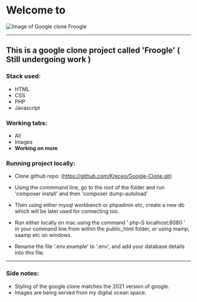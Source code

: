 # Welcome to 
![Image of Google clone Froogle](https://kreceo.sfo2.digitaloceanspaces.com/Froogle/froogle-logo.png)

---

## This is a google clone project called 'Froogle' ( Still undergoing work )

### Stack used:
- HTML
- CSS
- PHP
- Javascript

### Working tabs:
- All
- Images
- **Working on more**

### Running project locally:
- Clone github repo: (https://github.com/Kreceo/Google-Clone.git)

- Using the commmand line, go to the root of the folder and run 'composer install' and then 'composer dump-autoload'

- Then using either mysql workbench or phpadmin etc, create a new db which will be later used for connecting too.

- Run either locally on mac using the command ' php-S localhost:8080 ' in your command line from within the public_html folder,
or using mamp, xaamp etc on windows.

- Rename the file '.env.example' to '.env', and add your database details into this file.

---
### Side notes:
- Styling of the google clone matches the 2021 version of google.
- Images are being served from my digital ocean space.
